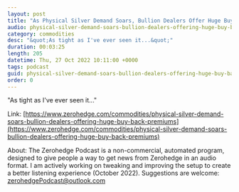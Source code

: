 ```yaml
---
layout: post
title: "As Physical Silver Demand Soars, Bullion Dealers Offer Huge Buy-Back Premiums"
audio: physical-silver-demand-soars-bullion-dealers-offering-huge-buy-back-premiums-1
category: commodities
desc: "&quot;As tight as I've ever seen it...&quot;"
duration: 00:03:25
length: 205
datetime: Thu, 27 Oct 2022 10:11:00 +0000
tags: podcast
guid: physical-silver-demand-soars-bullion-dealers-offering-huge-buy-back-premiums-0
order: 0
---
```

&quot;As tight as I've ever seen it...&quot;

Link: [https://www.zerohedge.com/commodities/physical-silver-demand-soars-bullion-dealers-offering-huge-buy-back-premiums](https://www.zerohedge.com/commodities/physical-silver-demand-soars-bullion-dealers-offering-huge-buy-back-premiums)

About: The Zerohedge Podcast is a non-commercial, automated program, designed to give people a way to get news from Zerohedge in an audio format.  I am actively working on tweaking and improving the setup to create a better listening experience (October 2022).  Suggestions are welcome: [zerohedgePodcast@outlook.com](mailto:zerohedgePodcast@outlook.com)